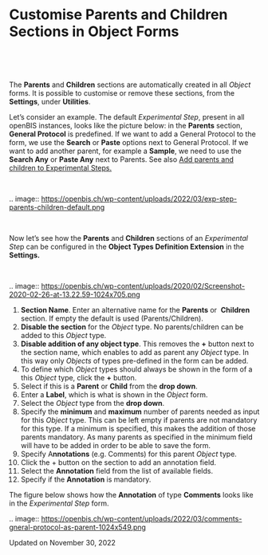 Customise Parents and Children Sections in Object Forms
=======================================================

<a href="#" class="wedocs-print-article wedocs-hide-print wedocs-hide-mobile" title="Print this article"><em></em></a>

 

 

The **Parents** and **Children** sections are automatically created in
all *Object* forms. It is possible to customise or remove these
sections, from the **Settings**, under **Utilities**.

  
Let’s consider an example. The default *Experimental Step*, present in
all openBIS instances, looks like the picture below: in the **Parents**
section, **General Protocol** is predefined. If we want to add a General
Protocol to the form, we use the **Search** or **Paste** options next to
General Protocol. If we want to add another parent, for example a
**Sample**, we need to use the **Search Any** or **Paste Any** next to
Parents. See also [Add parents and children to Experimental
Steps.](https://openbis.ch/index.php/docs/user-documentation-20-10-3/lab-notebook/add-parents-and-children-to-experimental-steps/)

 

.. image:: https://openbis.ch/wp-content/uploads/2022/03/exp-step-parents-children-default.png

 

Now let’s see how the **Parents** and **Children** sections of an
*Experimental Ste*p can be configured in the **Object Types Definition
Extension** in the **Settings.**

 

.. image:: https://openbis.ch/wp-content/uploads/2020/02/Screenshot-2020-02-26-at-13.22.59-1024x705.png

1.  **Section Name**. Enter an alternative name for the **Parents** or 
    **Children** section. If empty the default is used
    (Parents/Children).
2.  **Disable the section** for the *Object* type. No parents/children
    can be added to this *Object* type.
3.  **Disable addition of any object type**. This removes the **+**
    button next to the section name, which enables to add as parent any
    *Object* type. In this way only *Objects* of types pre-defined in
    the form can be added.
4.  To define which *Object* types should always be shown in the form of
    a this *Object* type, click the **+** button.
5.  Select if this is a **Parent** or **Child** from the **drop down**.
6.  Enter a **Label**, which is what is shown in the *Object* form.
7.  Select the *Object* type from the **drop down**.
8.  Specify the **minimum** and **maximum** number of parents needed as
    input for this *Object* type. This can be left empty if parents are
    not mandatory for this type. If a minimum is specified, this makes
    the addition of those parents mandatory. As many parents as
    specified in the minimum field will have to be added in order to be
    able to save the form.
9.  Specify A**nnotations** (e.g. Comments) for this parent *Object*
    type.
10. Click the + button on the section to add an annotation field.
11. Select the **Annotation** field from the list of available fields.
12. Specify if the **Annotation** is mandatory.

  
The figure below shows how the **Annotation** of type **Comments** looks
like in the *Experimental Step* form.

.. image:: https://openbis.ch/wp-content/uploads/2022/03/comments-gneral-protocol-as-parent-1024x549.png

Updated on November 30, 2022
